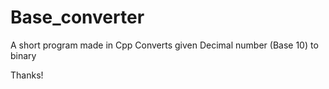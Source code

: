 # Base_converter

A short program made in Cpp 
Converts given Decimal number (Base 10) to binary

Thanks!
